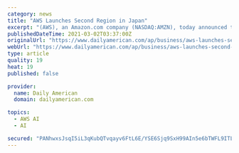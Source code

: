```yaml
---
category: news
title: "AWS Launches Second Region in Japan"
excerpt: "(AWS), an Amazon.com company (NASDAQ:AMZN), today announced the launch of a second full region in Japan, the AWS Asia Pacific (Osaka) Region. The region is an expansion of the existing AWS Osaka Local Region,"
publishedDateTime: 2021-03-02T03:37:00Z
originalUrl: "https://www.dailyamerican.com/ap/business/aws-launches-second-region-in-japan/article_8662e760-9bb9-51fe-8b23-14d98a3d90a8.html"
webUrl: "https://www.dailyamerican.com/ap/business/aws-launches-second-region-in-japan/article_8662e760-9bb9-51fe-8b23-14d98a3d90a8.html"
type: article
quality: 19
heat: 19
published: false

provider:
  name: Daily American
  domain: dailyamerican.com

topics:
  - AWS AI
  - AI

secured: "PANhwxsJsqI5iL3qKubQTvqayv6FtL6E/YSE6Sjq9SxH99AIn5e6bTWFL9ITLFQnvxpsSNoQdtwveeTn+eukTgkfVa2dSwwCgliz590nBiH0J5mEaJyYLTLHGG/ebcxyqzDfkBUL1NDnjeIXwFdyR9Uq0ixwTSe0dKTdeNEbPoRVsWwbZ+VIoh9QmUWS6ShNeQWLkL6Z1cJwAk8L7P/M9klUQmJzgus2/DJSEQ5BbCShLEn9e6OkUgodNvmbHr09+ZDETSLEgFQ0OlLZBtAHl/t7kGR6WUW/lDANUgx2ISifBtIpOT9WOOtdurblNMUa5hKtXQpP+in/o4QhbPY3BRMqun+eau7MQODlrx48PYw=;FgYdGlHzfmHgnrD2woREfQ=="
---
```


